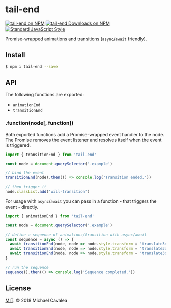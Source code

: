# tail-end

[![tail-end on NPM](https://img.shields.io/npm/v/tail-end.svg?style=flat-square)](https://www.npmjs.com/package/tail-end) [![tail-end Downloads on NPM](https://img.shields.io/npm/dm/tail-end.svg?style=flat-square)](https://www.npmjs.com/package/tail-end) [![Standard JavaScript Style](https://img.shields.io/badge/code_style-standard-brightgreen.svg?style=flat-square)](http://standardjs.com/)

Promise-wrapped animations and transitions (`async`/`await` friendly).

## Install

```sh
$ npm i tail-end --save
```

## API

The following functions are exported:

* `animationEnd`
* `transitionEnd`

### .function(node[, function])

Both exported functions add a Promise-wrapped event handler to the node. The Promise removes the event listener and resolves itself when the event is triggered.

```javascript
import { transitionEnd } from 'tail-end'

const node = document.querySelector('.example')

// bind the event
transitionEnd(node).then(() => console.log('Transition ended.'))

// then trigger it
node.classList.add('will-transition')
```

For usage with `async`/`await` you can pass in a function - that triggers the event - directly.

```javascript
import { animationEnd } from 'tail-end'

const node = document.querySelector('.example')

// define a sequence of animations/transition with async/await
const sequence = async () => {
  await transitionEnd(node, node => node.style.transform = 'translate3d(100px, 0, 0)')
  await transitionEnd(node, node => node.style.transform = 'translate3d(0, 0, 0)')
  await transitionEnd(node, node => node.style.transform = 'translate3d(-100px, 0, 0)')
}

// run the sequence
sequence().then(() => console.log('Sequence completed.'))
```

## License

[MIT](https://opensource.org/licenses/MIT). © 2018 Michael Cavalea
